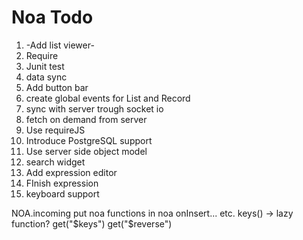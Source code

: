 # Noa Todo

1. -Add list viewer-
1. Require
2. Junit test
3. data sync
1. Add button bar
1. create global events for List and Record
1. sync with server trough socket io
2. fetch on demand from server
5. Use requireJS
8. Introduce PostgreSQL support
6. Use server side object model
7. search widget
7. Add expression editor
7. FInish expression
8. keyboard support

NOA.incoming
put noa functions in noa
onInsert... etc. 
keys() -> lazy function?
get("$keys")
get("$reverse")